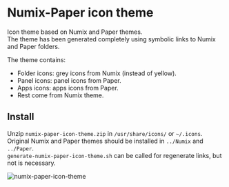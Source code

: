 # Numix-Paper icon theme
Icon theme based on Numix and Paper themes.  
The theme has been generated completely using symbolic links to Numix and Paper folders.

The theme contains:
  * Folder icons: grey icons from Numix (instead of yellow).
  * Panel icons: panel icons from Paper.
  * Apps icons: apps icons from Paper.
  * Rest come from Numix theme.
  
## Install
Unzip `numix-paper-icon-theme.zip` in `/usr/share/icons/` or `~/.icons`.  
Original Numix and Paper themes should be installed in `../Numix` and `../Paper`.   
`generate-numix-paper-icon-theme.sh` can be called for regenerate links, but not is necessary.

![numix-paper-icon-theme](https://user-images.githubusercontent.com/32820131/40285580-32b6e22c-5c9e-11e8-8567-01f56d1c12db.png)
